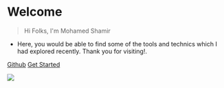 <h1 id="cover-heading">
  <b>Welcome</b>  <!-- TODO: Update title -->
</h1>


>  Hi Folks, I'm Mohamed Shamir
- Here, you would be able to find some of the tools and technics which I had explored recently. Thank you for visiting!.

[Github](http://github.com/mshamir11) 
[Get Started](#home) 

![](https://static.vecteezy.com/system/resources/previews/000/549/810/original/vector-abstract-technology-background-technology-digital-world-of-business-information-futuristic-blue-virtual-graphic-interface.jpg)